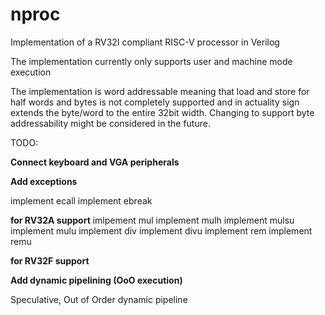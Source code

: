 # nproc
Implementation of a RV32I compliant RISC-V processor in Verilog

The implementation currently only supports user and machine mode execution

The implementation is word addressable meaning that load and store for half words and bytes is not completely supported and in actuality sign extends the byte/word to the entire 32bit width. Changing to support byte addressability might be considered in the future.

TODO:

**Connect keyboard and VGA peripherals**

**Add exceptions**

implement ecall
implement ebreak

**for RV32A support**
imlpement mul
implement mulh
implement mulsu
implement mulu
implement div
implement divu
implement rem
implement remu

**for RV32F support**

**Add dynamic pipelining (OoO execution)**

Speculative, Out of Order dynamic pipeline